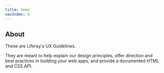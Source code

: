 ```yaml
---
title: Home
navIndex: 0
---
```


## About
These are Liferay's UX Guidelines.

They are meant to help explain our design principles, offer direction and best practices in building your web apps, and provide a documented HTML and CSS API.